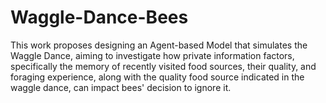 # Waggle-Dance-Bees
This work proposes designing an Agent-based Model that simulates the Waggle Dance, aiming to investigate how private information factors, specifically the memory of recently visited food sources, their quality, and foraging experience, along with the quality food source indicated in the waggle dance, can impact bees' decision to ignore it.
